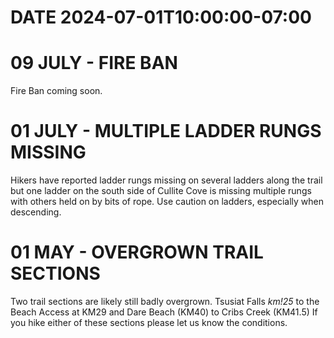 # DATE 2024-07-01T10:00:00-07:00

# 09 JULY - FIRE BAN
Fire Ban coming soon.

# 01 JULY - MULTIPLE LADDER RUNGS MISSING
Hikers have reported ladder rungs missing on several ladders along the trail but one ladder on the south side of Cullite Cove is missing multiple rungs with others held on by bits of rope. Use caution on ladders, especially when descending. 
  
# 01 MAY - OVERGROWN TRAIL SECTIONS
Two trail sections are likely still badly overgrown. Tsusiat Falls *km!25* to the Beach Access at KM29 and Dare Beach (KM40) to Cribs Creek (KM41.5) If you hike either of these sections please let us know the conditions.
